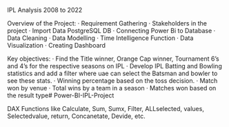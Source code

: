 IPL Analysis 2008 to 2022

Overview of the Project: 
·   Requirement Gathering
·   Stakeholders in the project
·   Import Data PostgreSQL DB
·   Connecting Power Bi to Database
·   Data Cleaning
·   Data Modelling
·   Time Intelligence Function
·    Data Visualization
·    Creating Dashboard

Key objectives:
·   Find the Title winner, Orange Cap winner, Tournament 6’s and 4’s for the respective seasons on IPL
·   Develop IPL Batting and Bowling statistics and add a filter where uae can select the Batsman and bowler to see these stats.
·   Winning percentage based on the toss decision.
·   Match won by venue
·   Total wins by a team in a season
·    Matches won based on the result type# Power-BI-IPL-Project

DAX Functions like Calculate, Sum, Sumx, Filter, ALLselected, values, Selectedvalue, return, Concanetate, Devide, etc.
